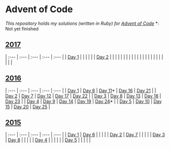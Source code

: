 # Advent of Code
_This repository holds my solutions (written in Ruby) for [Advent of Code](http://adventofcode.com)_
\*: Not yet finished

## [2017](2017)
| :--- | :--- | :--- | :--- | :--- |
| [Day 1](2017/day01) | | | | |
| [Day 2](2017/day02) | | | | |
| | | | | |
| | | | | |
| | | | | |


## [2016](2016)
| :--- | :--- | :--- | :--- | :--- |
| [Day 1](2016/day01) | [Day 6](2016/day06) | [Day 11](2016/day11)* | [Day 16](2016/day16) | [Day 21](2016/day21) |
| [Day 2](2016/day02) | [Day 7](2016/day07) | [Day 12](2016/day12) | [Day 17](2016/day17) | [Day 22](2016/day22) |
| [Day 3](2016/day03) | [Day 8](2016/day08) | [Day 13](2016/day13) | [Day 18](2016/day18) | [Day 23](2016/day23) |
| [Day 4](2016/day04) | [Day 9](2016/day09) | [Day 14](2016/day14) | [Day 19](2016/day19) | [Day 24](2016/day24)* |
| [Day 5](2016/day05) | [Day 10](2016/day10) | [Day 15](2016/day15) | [Day 20](2016/day20) | [Day 25](2016/day25) |

## [2015](2015)
| :--- | :--- | :--- | :--- | :--- |
| [Day 1](2015/day1) | [Day 6](2015/day6) | | | |
| [Day 2](2015/day2) | [Day 7](2015/day7) | | | |
| [Day 3](2015/day3) | [Day 8](2015/day8) | | | |
| [Day 4](2015/day4) | | | | |
| [Day 5](2015/day5) | | | | |
